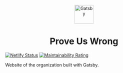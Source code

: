 <p align="center">
  <a href="https://www.gatsbyjs.com">
    <img alt="Gatsby" src="https://user-images.githubusercontent.com/3106907/152518919-4cd09bca-3839-4c8f-8f02-697e9d189cfa.jpg" width="60" />
  </a>
</p>
<h1 align="center">
  Prove Us Wrong
</h1>

[![Netlify Status](https://api.netlify.com/api/v1/badges/a791a4e1-44b5-4ba5-8703-ce89505a170f/deploy-status)](https://app.netlify.com/sites/proveuswrong/deploys) [![Maintainability Rating](https://sonarcloud.io/api/project_badges/measure?project=proveuswrong_website&metric=sqale_rating)](https://sonarcloud.io/summary/new_code?id=proveuswrong_website)

Website of the organization built with Gatsby.
